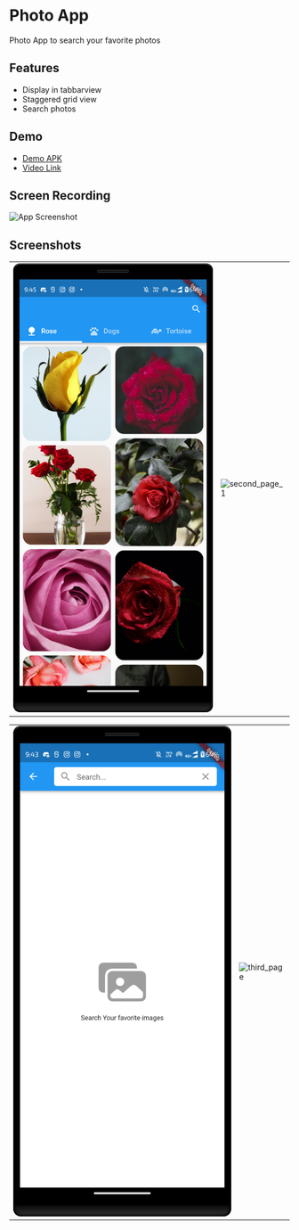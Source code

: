 
# Photo App

Photo App to search your favorite photos


## Features

- Display in tabbarview
- Staggered grid view
- Search photos




## Demo
- [Demo APK](https://drive.google.com/file/d/1q-xolh7Wbrg9Qz9pwcttKmuqHJkLUNcO/view)
- [Video Link](https://youtu.be/2Yild1Ah4fI)

## Screen Recording

![App Screenshot](https://raw.githubusercontent.com/ssharanyab/photo-app/main/assets/screen_recording_gif.gif)



## Screenshots

|                       |                       |
| ----------------------------------- | ----------------------------------- |
| ![first_page](https://raw.githubusercontent.com/ssharanyab/photo-app/main/assets/rose_screen.png) | ![second_page_1](https://raw.githubusercontent.com/ssharanyab/photo-app/main/assets/dog_page.png) |

|                       |                       |
| ----------------------------------- | ----------------------------------- |
| ![second_page_2](https://raw.githubusercontent.com/ssharanyab/photo-app/main/assets/search_screen.png) | ![third_page](https://raw.githubusercontent.com/ssharanyab/photo-app/main/assets/search_screen_image.png) |
